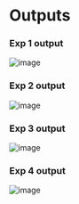 # Outputs
### Exp 1 output
![image](https://github.com/user-attachments/assets/8af3ca2c-0a02-4319-9060-67dff75f46b6)

### Exp 2 output
![image](https://github.com/user-attachments/assets/9e609928-925f-466d-9c4e-0fca0ebf1413)

### Exp 3 output
![image](https://github.com/user-attachments/assets/c015b560-ddc1-4493-b1f6-cf5c10dcff4d)

### Exp 4 output
![image](https://github.com/user-attachments/assets/246e2e7b-ecaf-4c81-9255-b35cdbc9d9c3)
